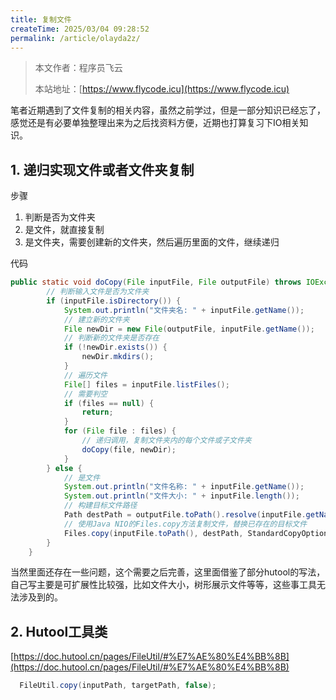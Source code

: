 ```yaml
---
title: 复制文件
createTime: 2025/03/04 09:28:52
permalink: /article/olayda2z/
---
```

> 本文作者：程序员飞云
>
> 本站地址：[https://www.flycode.icu](https://www.flycode.icu)

笔者近期遇到了文件复制的相关内容，虽然之前学过，但是一部分知识已经忘了，感觉还是有必要单独整理出来为之后找资料方便，近期也打算复习下IO相关知识。

## 1. 递归实现文件或者文件夹复制

步骤

1. 判断是否为文件夹
2. 是文件，就直接复制
3. 是文件夹，需要创建新的文件夹，然后遍历里面的文件，继续递归

代码

```java
public static void doCopy(File inputFile, File outputFile) throws IOException {
        // 判断输入文件是否为文件夹
        if (inputFile.isDirectory()) {
            System.out.println("文件夹名: " + inputFile.getName());
            // 建立新的文件夹
            File newDir = new File(outputFile, inputFile.getName());
            // 判断新的文件夹是否存在
            if (!newDir.exists()) {
                newDir.mkdirs();
            }
            // 遍历文件
            File[] files = inputFile.listFiles();
            // 需要判空
            if (files == null) {
                return;
            }
            for (File file : files) {
                // 递归调用，复制文件夹内的每个文件或子文件夹
                doCopy(file, newDir);
            }
        } else {
            // 是文件
            System.out.println("文件名称: " + inputFile.getName());
            System.out.println("文件大小: " + inputFile.length());
            // 构建目标文件路径
            Path destPath = outputFile.toPath().resolve(inputFile.getName());
            // 使用Java NIO的Files.copy方法复制文件，替换已存在的目标文件
            Files.copy(inputFile.toPath(), destPath, StandardCopyOption.REPLACE_EXISTING);
        }
    }
```

当然里面还存在一些问题，这个需要之后完善，这里面借鉴了部分hutool的写法，自己写主要是可扩展性比较强，比如文件大小，树形展示文件等等，这些事工具无法涉及到的。

## 2. Hutool工具类

[https://doc.hutool.cn/pages/FileUtil/#%E7%AE%80%E4%BB%8B](https://doc.hutool.cn/pages/FileUtil/#%E7%AE%80%E4%BB%8B)

```java
  FileUtil.copy(inputPath, targetPath, false);
```
